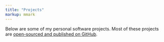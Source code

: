 ```yaml
---
title: "Projects"
markup: mmark
---
```


Below are some of my personal software projects. Most of these
projects are [open-sourced and published on
GitHub](https://github.com/edduarte).
